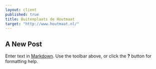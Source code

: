```yaml
---
layout: client
published: true
title: Buitenplaats de Houtmaat
target: "http://www.houtmaat.nl/"
---
```



## A New Post

Enter text in [Markdown](http://daringfireball.net/projects/markdown/). Use the toolbar above, or click the **?** button for formatting help.
